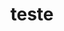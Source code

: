 ---
layout: post
title: teste
image: http://via.placeholder.com/1080x400
thumb: https://s3-us-west-2.amazonaws.com/s.cdpn.io/82/one-world-trade.jpg
---